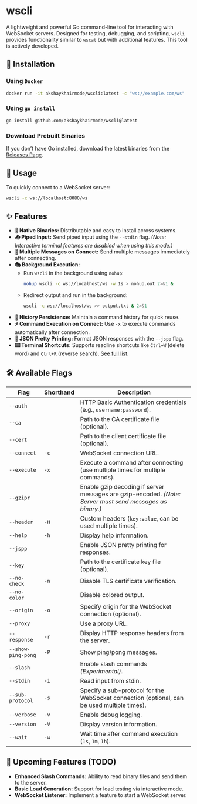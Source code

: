 # wscli

A lightweight and powerful Go command-line tool for interacting with WebSocket servers. Designed for testing, debugging, and scripting, `wscli` provides functionality similar to `wscat` but with additional features. This tool is actively developed.

## 🚀 Installation

### Using `Docker`

```sh
docker run -it akshaykhairmode/wscli:latest -c "ws://example.com/ws"
```

### Using `go install`
```sh
go install github.com/akshaykhairmode/wscli@latest
```

### Download Prebuilt Binaries
If you don’t have Go installed, download the latest binaries from the [Releases Page](https://github.com/akshaykhairmode/wscli/releases).

## 🔧 Usage

To quickly connect to a WebSocket server:
```sh
wscli -c ws://localhost:8080/ws
```

## ✨ Features

- **🔹 Native Binaries:** Distributable and easy to install across systems.
- **📤 Piped Input:** Send piped input using the `--stdin` flag. _(Note: Interactive terminal features are disabled when using this mode.)_
- **📨 Multiple Messages on Connect:** Send multiple messages immediately after connecting.
- **🎭 Background Execution:**
  - Run `wscli` in the background using `nohup`:
    ```sh
    nohup wscli -c ws://localhost/ws -w 1s > nohup.out 2>&1 &
    ```
  - Redirect output and run in the background:
    ```sh
    wscli -c ws://localhost/ws >> output.txt & 2>&1
    ```
- **📜 History Persistence:** Maintain a command history for quick reuse.
- **⚡ Command Execution on Connect:** Use `-x` to execute commands automatically after connection.
- **📌 JSON Pretty Printing:** Format JSON responses with the `--jspp` flag.
- **⌨️ Terminal Shortcuts:** Supports readline shortcuts like `Ctrl+W` (delete word) and `Ctrl+R` (reverse search). [See full list](https://github.com/chzyer/readline/blob/master/doc/shortcut.md).

## 🛠 Available Flags

| Flag             | Shorthand | Description |
|-----------------|----------|-------------|
| `--auth`        |          | HTTP Basic Authentication credentials (e.g., `username:password`). |
| `--ca`         |          | Path to the CA certificate file (optional). |
| `--cert`       |          | Path to the client certificate file (optional). |
| `--connect`    | `-c`     | WebSocket connection URL. |
| `--execute`    | `-x`     | Execute a command after connecting (use multiple times for multiple commands). |
| `--gzipr`      |          | Enable gzip decoding if server messages are gzip-encoded. _(Note: Server must send messages as binary.)_ |
| `--header`     | `-H`     | Custom headers (`key:value`, can be used multiple times). |
| `--help`       | `-h`     | Display help information. |
| `--jspp`       |          | Enable JSON pretty printing for responses. |
| `--key`        |          | Path to the certificate key file (optional). |
| `--no-check`   | `-n`     | Disable TLS certificate verification. |
| `--no-color`   |          | Disable colored output. |
| `--origin`     | `-o`     | Specify origin for the WebSocket connection (optional). |
| `--proxy`      |          | Use a proxy URL. |
| `--response`   | `-r`     | Display HTTP response headers from the server. |
| `--show-ping-pong` | `-P` | Show ping/pong messages. |
| `--slash`      |          | Enable slash commands _(Experimental)_. |
| `--stdin`      | `-i`     | Read input from stdin. |
| `--sub-protocol` | `-s`   | Specify a sub-protocol for the WebSocket connection (optional, can be used multiple times). |
| `--verbose`    | `-v`     | Enable debug logging. |
| `--version`    | `-V`     | Display version information. |
| `--wait`       | `-w`     | Wait time after command execution (`1s`, `1m`, `1h`). |

## 🚧 Upcoming Features (TODO)

- **Enhanced Slash Commands:** Ability to read binary files and send them to the server.
- **Basic Load Generation:** Support for load testing via interactive mode.
- **WebSocket Listener:** Implement a feature to start a WebSocket server.
